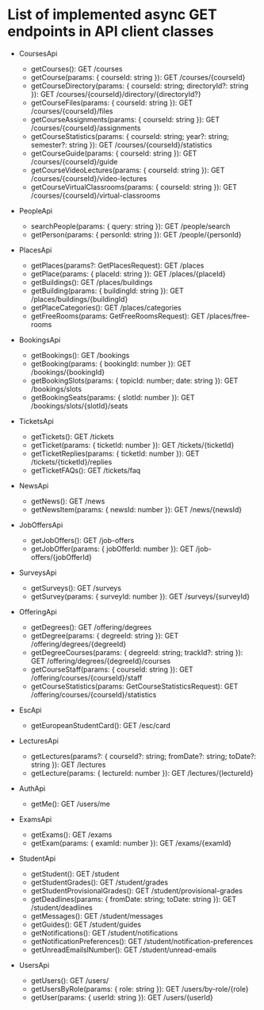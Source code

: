# List of implemented async GET endpoints in API client classes

- CoursesApi
  - getCourses(): GET /courses
  - getCourse(params: { courseId: string }): GET /courses/{courseId}
  - getCourseDirectory(params: { courseId: string; directoryId?: string }): GET /courses/{courseId}/directory/{directoryId?}
  - getCourseFiles(params: { courseId: string }): GET /courses/{courseId}/files
  - getCourseAssignments(params: { courseId: string }): GET /courses/{courseId}/assignments
  - getCourseStatistics(params: { courseId: string; year?: string; semester?: string }): GET /courses/{courseId}/statistics
  - getCourseGuide(params: { courseId: string }): GET /courses/{courseId}/guide
  - getCourseVideoLectures(params: { courseId: string }): GET /courses/{courseId}/video-lectures
  - getCourseVirtualClassrooms(params: { courseId: string }): GET /courses/{courseId}/virtual-classrooms

- PeopleApi
  - searchPeople(params: { query: string }): GET /people/search
  - getPerson(params: { personId: string }): GET /people/{personId}

- PlacesApi
  - getPlaces(params?: GetPlacesRequest): GET /places
  - getPlace(params: { placeId: string }): GET /places/{placeId}
  - getBuildings(): GET /places/buildings
  - getBuilding(params: { buildingId: string }): GET /places/buildings/{buildingId}
  - getPlaceCategories(): GET /places/categories
  - getFreeRooms(params: GetFreeRoomsRequest): GET /places/free-rooms

- BookingsApi
  - getBookings(): GET /bookings
  - getBooking(params: { bookingId: number }): GET /bookings/{bookingId}
  - getBookingSlots(params: { topicId: number; date: string }): GET /bookings/slots
  - getBookingSeats(params: { slotId: number }): GET /bookings/slots/{slotId}/seats

- TicketsApi
  - getTickets(): GET /tickets
  - getTicket(params: { ticketId: number }): GET /tickets/{ticketId}
  - getTicketReplies(params: { ticketId: number }): GET /tickets/{ticketId}/replies
  - getTicketFAQs(): GET /tickets/faq

- NewsApi
  - getNews(): GET /news
  - getNewsItem(params: { newsId: number }): GET /news/{newsId}

- JobOffersApi
  - getJobOffers(): GET /job-offers
  - getJobOffer(params: { jobOfferId: number }): GET /job-offers/{jobOfferId}

- SurveysApi
  - getSurveys(): GET /surveys
  - getSurvey(params: { surveyId: number }): GET /surveys/{surveyId}

- OfferingApi
  - getDegrees(): GET /offering/degrees
  - getDegree(params: { degreeId: string }): GET /offering/degrees/{degreeId}
  - getDegreeCourses(params: { degreeId: string; trackId?: string }): GET /offering/degrees/{degreeId}/courses
  - getCourseStaff(params: { courseId: string }): GET /offering/courses/{courseId}/staff
  - getCourseStatistics(params: GetCourseStatisticsRequest): GET /offering/courses/{courseId}/statistics

- EscApi
  - getEuropeanStudentCard(): GET /esc/card

- LecturesApi
  - getLectures(params?: { courseId?: string; fromDate?: string; toDate?: string }): GET /lectures
  - getLecture(params: { lectureId: number }): GET /lectures/{lectureId}

- AuthApi
  - getMe(): GET /users/me

- ExamsApi
  - getExams(): GET /exams
  - getExam(params: { examId: number }): GET /exams/{examId}

- StudentApi
  - getStudent(): GET /student
  - getStudentGrades(): GET /student/grades
  - getStudentProvisionalGrades(): GET /student/provisional-grades
  - getDeadlines(params: { fromDate: string; toDate: string }): GET /student/deadlines
  - getMessages(): GET /student/messages
  - getGuides(): GET /student/guides
  - getNotifications(): GET /student/notifications
  - getNotificationPreferences(): GET /student/notification-preferences
  - getUnreadEmailslNumber(): GET /student/unread-emails

- UsersApi
  - getUsers(): GET /users/
  - getUsersByRole(params: { role: string }): GET /users/by-role/{role}
  - getUser(params: { userId: string }): GET /users/{userId}